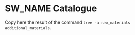 
# SW_NAME Catalogue



Copy here the result of the command `tree -a raw_materials additional_materials`.
